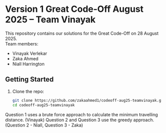 # Version 1 Great Code-Off August 2025 – Team Vinayak

This repository contains our solutions for the Great Code-Off on 28 August 2025.  
Team members:
- Vinayak Verlekar
- Zaka Ahmed  
- Niall Harrington 

## Getting Started
1. Clone the repo:
   ```bash
   git clone https://github.com/zakaahmed1/codeoff-aug25-teamvinayak.git
   cd codeoff-aug25-teamvinayak
   ```

Question 1 uses a brute force approach to calculate the minimum travelling distance. (Vinayak)
Question 2 and Question 3 use the greedy approach. (Question 2 - Niall, Question 3 - Zaka)
